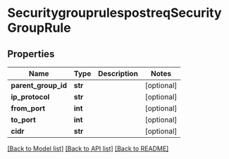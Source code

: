 # SecuritygrouprulespostreqSecurityGroupRule

## Properties
Name | Type | Description | Notes
------------ | ------------- | ------------- | -------------
**parent_group_id** | **str** |  | [optional] 
**ip_protocol** | **str** |  | [optional] 
**from_port** | **int** |  | [optional] 
**to_port** | **int** |  | [optional] 
**cidr** | **str** |  | [optional] 

[[Back to Model list]](../README.md#documentation-for-models) [[Back to API list]](../README.md#documentation-for-api-endpoints) [[Back to README]](../README.md)


